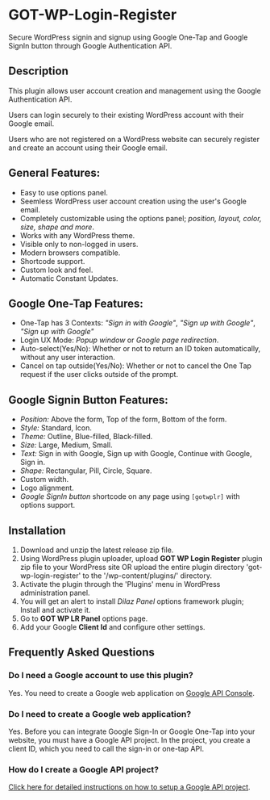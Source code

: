 # GOT-WP-Login-Register #

Secure WordPress signin and signup using Google One-Tap and Google SignIn button through Google Authentication API.

## Description ##

This plugin allows user account creation and management using the Google Authentication API. 

Users can login securely to their existing WordPress account with their Google email.

Users who are not registered on a WordPress website can securely register and create an account using their Google email.


## General Features: ##

* Easy to use options panel.
* Seemless WordPress user account creation using the user's Google email.
* Completely customizable using the options panel; *position, layout, color, size, shape and more*.
* Works with any WordPress theme.
* Visible only to non-logged in users.
* Modern browsers compatible.
* Shortcode support. 
* Custom look and feel.
* Automatic Constant Updates.


## Google One-Tap Features: ##

* One-Tap has 3 Contexts: *"Sign in with Google"*, *"Sign up with Google"*, *"Sign up with Google"*
* Login UX Mode: *Popup window* or *Google page redirection*.
* Auto-select(Yes/No): Whether or not to return an ID token automatically, without any user interaction.
* Cancel on tap outside(Yes/No): Whether or not to cancel the One Tap request if the user clicks outside of the prompt.


## Google Signin Button Features: ##

* *Position:* Above the form, Top of the form, Bottom of the form.
* *Style:* Standard, Icon.
* *Theme:* Outline, Blue-filled, Black-filled.
* *Size:* Large, Medium, Small.
* *Text:* Sign in with Google, Sign up with Google, Continue with Google, Sign in.
* *Shape:* Rectangular, Pill, Circle, Square.
* Custom width.
* Logo alignment.
* *Google SignIn button* shortcode on any page using `[gotwplr]` with options support.

## Installation ##

1. Download and unzip the latest release zip file.
1. Using WordPress plugin uploader, upload **GOT WP Login Register** plugin zip file to your WordPress site OR upload the entire plugin directory 'got-wp-login-register' to the '/wp-content/plugins/' directory.
1. Activate the plugin through the 'Plugins' menu in WordPress administration panel.
1. You will get an alert to install *Dilaz Panel* options framework plugin; Install and activate it.
1. Go to **GOT WP LR Panel** options page.
1. Add your Google **Client Id** and configure other settings.

## Frequently Asked Questions ##

### Do I need a Google account to use this plugin? ###

Yes. You need to create a Google web application on [Google API Console](https://console.cloud.google.com/home "Google APIs & Services").

### Do I need to create a Google web application? ###

Yes. Before you can integrate Google Sign-In or Google One-Tap into your website, you must have a Google API project. In the project, you create a client ID, which you need to call the sign-in or one-tap API.

### How do I create a Google API project? ###

[Click here for detailed instructions on how to setup a Google API project](https://rodgath.github.io/GOT-WP-Login-Register/#setup-google-api).